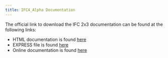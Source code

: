 ```yaml
---
title: IFC4_Alpha Documentation
---
```


<p>The official link to download the IFC 2x3 documentation can be found at the following links:</p>

<ul>
  <li>HTML documentation is found <a href="http://www.buildingsmart-tech.org/downloads/ifc/ifc2x4-alpha/20080620-IfcR2x4-alpha-HTML-distribution.zip">here</a></li>
  <li>EXPRESS file is found <a href="http://www.buildingsmart-tech.org/downloads/ifc/ifc2x4-alpha/20080620-IfcR2x4-alpha-EXPRESS-longform.zip">here</a></li>
  <li>Online documentation is found <a href="http://www.buildingsmart-tech.org/ifc/IFC2x4/alpha/html/index.htm">here</a></li>
</ul>